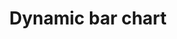---
title: Dynamic bar chart
pageref: HTML/barchart.html
layout: framed
iframe-title: Bar chart with data update animation
details-file: barchart-details.html
---